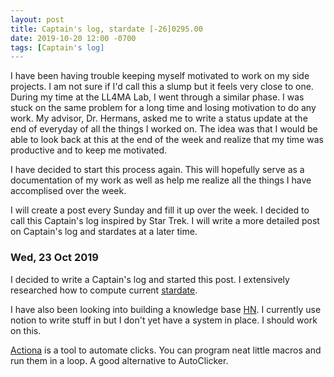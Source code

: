 ```yaml
---
layout: post
title: Captain's log, stardate [-26]0295.00
date: 2019-10-20 12:00 -0700
tags: [Captain's log]
---
```


I have been having trouble keeping myself motivated to work on my side
projects. I am not sure if I'd call this a slump but it feels very close
to one. During my time at the LL4MA Lab, I went through a similar phase.
I was stuck on the same problem for a long time and losing motivation to
do any work. My advisor, Dr. Hermans, asked me to write a status update
at the end of everyday of all the things I worked on. The idea was that
I would be able to look back at this at the end of the week and realize
that my time was productive and to keep me motivated.

<!-- more -->

I have decided to start this process again. This will hopefully serve as
a documentation of my work as well as help me realize all the things I
have accomplised over the week.

I will create a post every Sunday and fill it up over the week. I decided
to call this Captain's log inspired by Star Trek. I will write a more
detailed post on Captain's log and stardates at a later time.

### Wed, 23 Oct 2019

I decided to write a Captain's log and started this post. I extensively
researched how to compute current [stardate].

I have also been looking into building a knowledge base [HN]. I currently
use notion to write stuff in but I don't yet have a system in place.
I should work on this.

[Actiona] is a tool to automate clicks. You can program neat little macros
and run them in a loop. A good alternative to AutoClicker.

[stardate]: http://starchive.cs.umanitoba.ca/?stardates/
[HN]: https://news.ycombinator.com/item?id=21332957
[Actiona]: https://wiki.actiona.tools/doku.php?id=en:start
